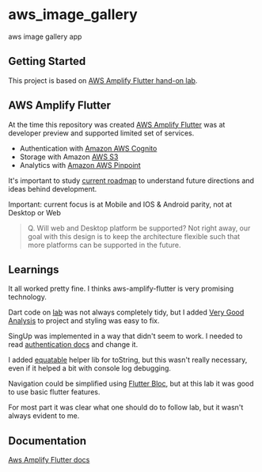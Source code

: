 # aws_image_gallery

aws image gallery app

## Getting Started

This project is based on [AWS Amplify Flutter hand-on lab](https://aws.amazon.com/getting-started/hands-on/build-flutter-app-amplify/).

## AWS Amplify Flutter

At the time this repository was created [AWS Amplify Flutter](https://github.com/aws-amplify/amplify-flutter) was at developer preview and supported limited set of services.

- Authentication with [Amazon AWS Cognito](https://aws.amazon.com/cognito/)
- Storage with Amazon [AWS S3](https://aws.amazon.com/s3/)
- Analytics with [Amazon AWS Pinpoint](https://aws.amazon.com/pinpoint/)

It's important to study [current roadmap](https://github.com/aws-amplify/amplify-flutter/issues/5) to understand future directions and ideas behind development.

Important: current focus is at Mobile and IOS & Android parity, not at Desktop or Web

> Q. Will web and Desktop platform be supported?
> Not right away, our goal with this design is to keep the architecture flexible such that more platforms can be supported in the future.

## Learnings

It all worked pretty fine. I thinks aws-amplify-flutter is very promising technology.

Dart code on [lab](https://aws.amazon.com/getting-started/hands-on/build-flutter-app-amplify/) was not always completely tidy, but I added [Very Good Analysis](https://pub.dev/packages/very_good_analysis) to project and styling was easy to fix.

SingUp was implemented in a way that didn't seem to work. I needed to read [authentication docs](https://docs.amplify.aws/lib/auth/signin/q/platform/flutter) and change it.

I added [equatable](https://pub.dev/packages/equatable) helper lib for toString, but this wasn't really necessary, even if it helped a bit with console log debugging.

Navigation could be simplified using [Flutter Bloc](https://pub.dev/packages/flutter_bloc), but at this lab it was good to use basic flutter features.

For most part it was clear what one should do to follow lab, but it wasn't always evident to me.

## Documentation

[Aws Amplify Flutter docs](https://docs.amplify.aws/lib/q/platform/flutter)
